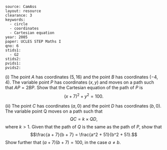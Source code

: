 ````
source: CamAss
layout: resource
clearance: 3
keywords: 
  - circle
  - coordinates
  - Cartesian equation
year: 2005
paper: UCLES STEP Maths I
qno: 6
stids1:
  - G2
stids2:
pvids1:
pvids2:

````

(i) The point $A$ has coordinates $(5,16)$ and the point $B$ has coordinates $(-4,4)$. The variable point $P$ has coordinates $(x,y)$ and moves on a path such that $AP = 2BP$. Show that the Cartesian equation of the path of $P$ is
$$(x + 7)^2 + y^2 = 100.$$

(ii) The point $C$ has coordinates $(a,0)$ and the point $D$ has coordinates $(b,0)$. The variable point Q moves on a path such that
$$QC = k \times QD,$$
where $k > 1$. Given that the path of $Q$ is the same as the path of $P$, show that
$$\frac{a + 7}{b + 7} = \frac{a^2 + 51}{b^2 + 51}.$$
Show further that $(a + 7)(b + 7) = 100$, in the case $a \neq b$.

